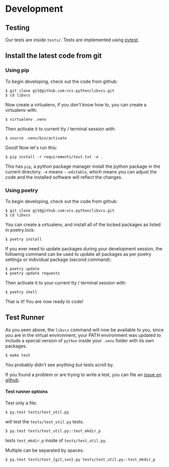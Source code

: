 Development
===========

Testing
-------

Our tests are inside `tests/`. Tests are implemented using
[pytest](http://pytest.org/).

Install the latest code from git
--------------------------------

### Using pip

To begin developing, check out the code from github:

    $ git clone git@github.com:vcs-python/libvcs.git
    $ cd libvcs

Now create a virtualenv, if you don't know how to, you can create a
virtualenv with:

    $ virtualenv .venv

Then activate it to current tty / terminal session with:

    $ source .venv/bin/activate

Good! Now let's run this:

    $ pip install -r requirements/test.txt -e .

This has `pip`, a python package manager install the python package in
the current directory. `-e` means `--editable`, which means you can
adjust the code and the installed software will reflect the changes.

### Using poetry

To begin developing, check out the code from github:

    $ git clone git@github.com:vcs-python/libvcs.git
    $ cd libvcs

You can create a virtualenv, and install all of the locked packages as
listed in poetry.lock:

    $ poetry install

If you ever need to update packages during your development session, the
following command can be used to update all packages as per poetry
settings or individual package (second command):

    $ poetry update
    $ poetry update requests

Then activate it to your current tty / terminal session with:

    $ poetry shell

That is it! You are now ready to code!

Test Runner
-----------

As you seen above, the `libvcs` command will now be available to you,
since you are in the virtual environment, your <span
class="title-ref">PATH</span> environment was updated to include a
special version of `python` inside your `.venv` folder with its own
packages.

    $ make test

You probably didn't see anything but tests scroll by.

If you found a problem or are trying to write a test, you can file an
[issue on github](https://github.com/vcs-python/libvcs/issues).

#### Test runner options

Test only a file:

    $ py.test tests/test_util.py

will test the `tests/test_util.py` tests.

    $ py.test tests/test_util.py::test_mkdir_p

tests `test_mkdir_p` inside of `tests/test_util.py`.

Multiple can be separated by spaces:

    $ py.test tests/test_{git,svn}.py tests/test_util.py::test_mkdir_p
